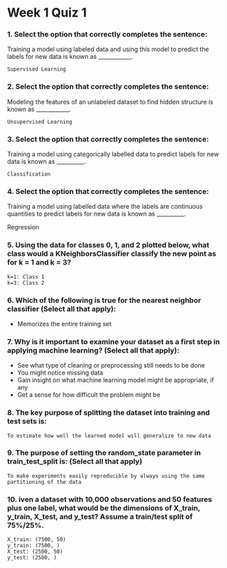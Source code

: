 # Week 1 Quiz 1


### 1. Select the option that correctly completes the sentence:

Training a model using labeled data and using this model to predict the labels for new data is known as ____________.


    Supervised Learning


### 2. Select the option that correctly completes the sentence:

Modeling the features of an unlabeled dataset to find hidden structure is known as ____________.

    Unsupervised Learning


### 3. Select the option that correctly completes the sentence:

Training a model using categorically labelled data to predict labels for new data is known as __________.

    Classification


### 4. Select the option that correctly completes the sentence:

Training a model using labelled data where the labels are continuous quantities to predict labels for new data is known as __________.

Regression


### 5. Using the data for classes 0, 1, and 2 plotted below, what class would a KNeighborsClassifier classify the new point as for k = 1 and k = 3?

    k=1: Class 1
    k=3: Class 2


### 6. Which of the following is true for the nearest neighbor classifier (Select all that apply):

 - Memorizes the entire training set

### 7. Why is it important to examine your dataset as a first step in applying machine learning? (Select all that apply):


- See what type of cleaning or preprocessing still needs to be done
- You might notice missing data
- Gain insight on what machine learning model might be appropriate, if any
- Get a sense for how difficult the problem might be



### 8. The key purpose of splitting the dataset into training and test sets is:

    To estimate how well the learned model will generalize to new data

### 9. The purpose of setting the random_state parameter in train_test_split is: (Select all that apply)

    To make experiments easily reproducible by always using the same partitioning of the data

### 10. iven a dataset with 10,000 observations and 50 features plus one label, what would be the dimensions of X_train, y_train, X_test, and y_test? Assume a train/test split of 75%/25%.

    X_train: (7500, 50)
    y_train: (7500, )
    X_test: (2500, 50)
    y_test: (2500, )

